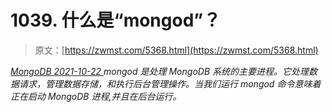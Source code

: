 <!--yml
category: 未分类
date: 0001-01-01 00:00:00
-->

# 1039\. 什么是“mongod”？

> 原文：[https://zwmst.com/5368.html](https://zwmst.com/5368.html)

   [ *MongoDB* ](https://zwmst.com/mongodb)*[ <time datetime="2021-10-23T01:19:03+08:00"> 2021-10-22 </time> ](https://zwmst.com/5368.html)  mongod 是处理 MongoDB 系统的主要进程。它处理数据请求，管理数据存储，和执行后台管理操作。当我们运行 mongod 命令意味着正在启动 MongoDB 进程,并且在后台运行。*